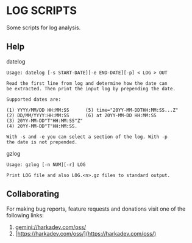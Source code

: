 LOG SCRIPTS
===========

Some scripts for log analysis.

## Help

datelog

    Usage: datelog [-s START-DATE][-e END-DATE][-p] < LOG > OUT
    
    Read the first line from log and determine how the date can
    be extracted. Then print the input log by prepending the date.
    
    Supported dates are:
    
    (1) YYYY/MM/DD HH:MM:SS      (5) time="20YY-MM-DDTHH:MM:SS...Z"
    (2) DD/MM/YYYY:HH:MM:SS      (6) at 20YY-MM-DD HH:MM:SS
    (3) 20YY-MM-DD"T"HH:MM:SS"Z"
    (4) 20YY-MM-DD"T"HH:MM:SS.
    
    With -s and -e you can select a section of the log. With -p
    the date is not prepended.

gzlog

    Usage: gzlog [-n NUM][-r] LOG
    
    Print LOG file and also LOG.<n>.gz files to standard output.

## Collaborating

For making bug reports, feature requests and donations visit
one of the following links:

1. [gemini://harkadev.com/oss/](gemini://harkadev.com/oss/)
2. [https://harkadev.com/oss/](https://harkadev.com/oss/)

